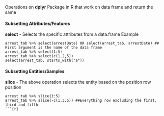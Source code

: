 Operations on **dplyr** Package in R that work on data frame and return the same

#### Subsetting Attributes/Features
**select** - Selects the specific attributes from a data.frame
Example
```{r}
arrest_tab %>% select(arrestDate) OR select(arrest_tab, arrestDate) ## First argument is the name of the data frame
arrest_tab %>% select(1:5)
arrest_tab %>% select(c(1,2,5))
select(arrest_tab, starts_with("a"))
```

#### Subsetting Entities/Samples
**slice** - The above operation selects the entity based on the position row position
```{r}
arrest_tab %>% slice(1:5) 
arrest_tab %>% slice(-c(1,3,5)) ##Everything row excluding the first, third and fifth
```{r}
